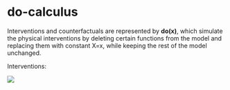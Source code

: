# do-calculus

Interventions and counterfactuals are represented by **do\(x\)**, which simulate the physical interventions by deleting certain functions from the model and replacing them with constant X=x, while keeping the rest of the model unchanged.

Interventions:

![](../.gitbook/assets/image%20%2813%29.png)

